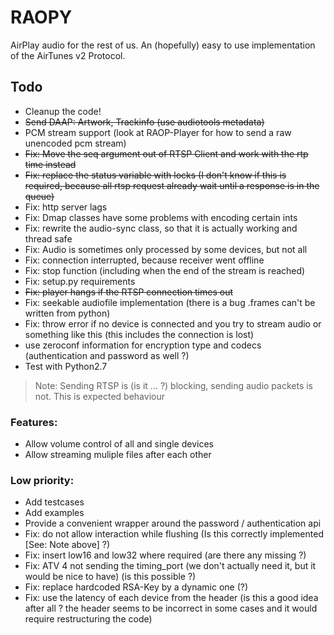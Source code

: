 # RAOPY

AirPlay audio for the rest of us. An (hopefully) easy to use implementation of the AirTunes v2 Protocol. 

## Todo
- Cleanup the code! 
- ~~Send DAAP: Artwork, Trackinfo (use audiotools metadata)~~
- PCM stream support (look at RAOP-Player for how to send a raw unencoded pcm stream)
- ~~Fix: Move the seq argument out of RTSP Client and work with the rtp time instead~~
- ~~Fix: replace the status variable with locks (I don't know if this is required, because all rtsp request already wait until a response is in the queue)~~
- Fix: http server lags
- Fix: Dmap classes have some problems with encoding certain ints
- Fix: rewrite the audio-sync class, so that it is actually working and thread safe
- Fix: Audio is sometimes only processed by some devices, but not all
- Fix: connection interrupted, because receiver went offline 
- Fix: stop function (including when the end of the stream is reached)
- Fix: setup.py requirements
- ~~Fix: player hangs if the RTSP connection times out~~
- Fix: seekable audiofile implementation (there is a bug .frames can't be written from python)
- Fix: throw error if no device is connected and you try to stream audio or something like this (this includes the connection is lost)
- use zeroconf information for encryption type and codecs (authentication and password as well ?)
- Test with Python2.7

> Note: Sending RTSP is (is it ... ?) blocking, sending audio packets is not. This is expected behaviour 

### Features:
- Allow volume control of all and single devices
- Allow streaming muliple files after each other

### Low priority:
- Add testcases 
- Add examples
- Provide a convenient wrapper around the password / authentication api 
- Fix: do not allow interaction while flushing (Is this correctly implemented [See: Note above] ?)
- Fix: insert low16 and low32 where required (are there any missing ?)
- Fix: ATV 4 not sending the timing_port (we don't actually need it, but it would be nice to have) (is this possible ?)
- Fix: replace hardcoded RSA-Key by a dynamic one (?)
- Fix: use the latency of each device from the header (is this a good idea after all ? the header seems to be incorrect in some cases and it would require restructuring the code)


